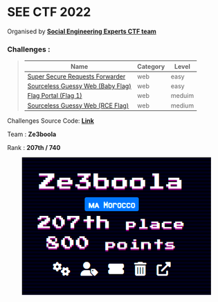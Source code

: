 # SEE CTF 2022 
Organised by **[Social Engineering Experts CTF team](https://twitter.com/seetf_sg)**

### Challenges  :
> | Name        | Category    | Level |
> | ----------- | ----------- | ------- |
> | [Super Secure Requests Forwarder](./Web/README.md#super-secure-requests-forwarder) | web |easy |
> | [Sourceless Guessy Web (Baby Flag)](./Web/README.md#super-secure-requests-forwarder) | web |easy |
> | [Flag Portal (Flag 1)](./Web/README.md#flag-portal-flag-1) | web |meduim |
> | [Sourceless Guessy Web (RCE Flag)](./Web/README.md#sourceless-guessy-web-rce-flag) | web |medium |


Challenges Source Code: **[Link](https://github.com/zeyu2001/My-CTF-Challenges/tree/main/SEETF-2022)**

Team : **Ze3boola**

Rank : **207th / 740**

<center><img src="images/rank.png"></center>
 
</br>